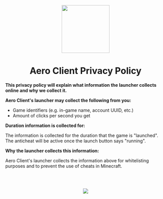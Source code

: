 <!DOCTYPE html>
<html>

<p align="center">
    <img src="https://i.imgur.com/e4Au1VM.png" width="150" height="150"/>
    <h1 align="center">Aero Client Privacy Policy</h1>
</p>

<strong>This privacy policy will explain what information the launcher collects online and why we collect it.</strong>

<strong>Aero Client's launcher may collect the following from you:</strong>

- Game identifiers (e.g. in-game name, account UUID, etc.)
- Amount of clicks per second you get

<strong>Duration information is collected for:</strong>

<p>The information is collected for the duration that the game is "launched". The anticheat will be active once the launch button says "running".</p>

<strong>Why the launcher collects this information:</strong>
<br>
<p>Aero Client's launcher collects the information above for whitelisting purposes and to prevent the use of cheats in Minecraft.<p>
<br>
<br>
<p align="center">
    <a href="https://github.com/Aero-Client/Terms-of-Service">
    <img src="https://raw.githubusercontent.com/Aero-Client/Aero-Client.github.io/master/button2.png">
    </a>
</p>

</html>
